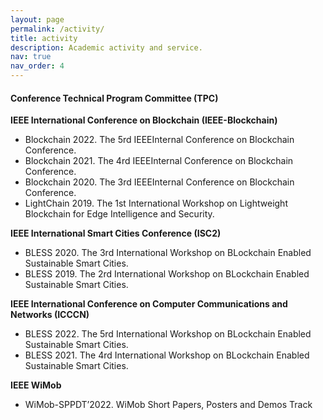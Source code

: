 ```yaml
---
layout: page
permalink: /activity/
title: activity
description: Academic activity and service.
nav: true
nav_order: 4
---
```


<h4>Conference Technical Program Committee (TPC)</h4>

<b>IEEE International Conference on Blockchain (IEEE-Blockchain)</b>
<ul>
<li>Blockchain 2022. The 5rd IEEEInternal Conference on Blockchain Conference.</li>
<li>Blockchain 2021. The 4rd IEEEInternal Conference on Blockchain Conference.</li>
<li>Blockchain 2020. The 3rd IEEEInternal Conference on Blockchain Conference.</li>
<li>LightChain 2019. The 1st International Workshop on Lightweight Blockchain for Edge Intelligence and Security.</li>
</ul>

<b>IEEE International Smart Cities Conference (ISC2)</b>
<ul>
<li>BLESS 2020. The 3rd International Workshop on BLockchain Enabled Sustainable Smart Cities.</li>
<li>BLESS 2019. The 2rd International Workshop on BLockchain Enabled Sustainable Smart Cities.</li>
</ul>

<b>IEEE International Conference on Computer Communications and Networks (ICCCN)</b>
<ul>
<li>BLESS 2022. The 5rd International Workshop on BLockchain Enabled Sustainable Smart Cities.</li>
<li>BLESS 2021. The 4rd International Workshop on BLockchain Enabled Sustainable Smart Cities.</li>
</ul>

<b>IEEE WiMob</b>
<ul>
<li>WiMob-SPPDT’2022. WiMob Short Papers, Posters and Demos Track</li>
</ul>